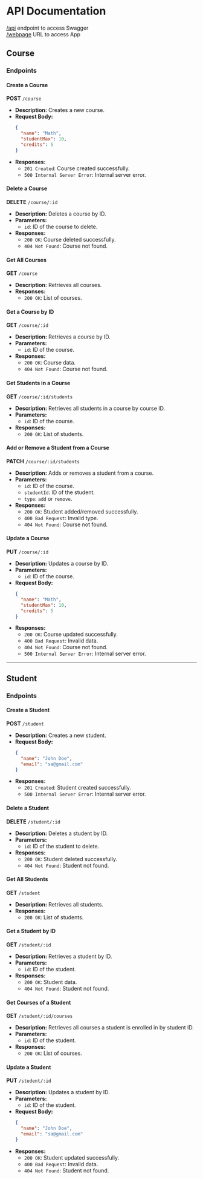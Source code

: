 # API Documentation
[/api](https://student-rizv.onrender.com/api) endpoint to access Swagger
<br>
[/webpage](https://student-front-o2ap.onrender.com/) URL to access App
## Course

### Endpoints

#### Create a Course
**POST** `/course`

- **Description:** Creates a new course.
- **Request Body:**
  ```json
  {
    "name": "Math",
    "studentMax": 10,
    "credits": 5
  }
  ```
- **Responses:**
  - `201 Created`: Course created successfully.
  - `500 Internal Server Error`: Internal server error.

#### Delete a Course
**DELETE** `/course/:id`

- **Description:** Deletes a course by ID.
- **Parameters:**
  - `id`: ID of the course to delete.
- **Responses:**
  - `200 OK`: Course deleted successfully.
  - `404 Not Found`: Course not found.

#### Get All Courses
**GET** `/course`

- **Description:** Retrieves all courses.
- **Responses:**
  - `200 OK`: List of courses.

#### Get a Course by ID
**GET** `/course/:id`

- **Description:** Retrieves a course by ID.
- **Parameters:**
  - `id`: ID of the course.
- **Responses:**
  - `200 OK`: Course data.
  - `404 Not Found`: Course not found.

#### Get Students in a Course
**GET** `/course/:id/students`

- **Description:** Retrieves all students in a course by course ID.
- **Parameters:**
  - `id`: ID of the course.
- **Responses:**
  - `200 OK`: List of students.

#### Add or Remove a Student from a Course
**PATCH** `/course/:id/students`

- **Description:** Adds or removes a student from a course.
- **Parameters:**
  - `id`: ID of the course.
  - `studentId`: ID of the student.
  - `type`: `add` or `remove`.
- **Responses:**
  - `200 OK`: Student added/removed successfully.
  - `400 Bad Request`: Invalid type.
  - `404 Not Found`: Course not found.

#### Update a Course
**PUT** `/course/:id`

- **Description:** Updates a course by ID.
- **Parameters:**
  - `id`: ID of the course.
- **Request Body:**
  ```json
  {
    "name": "Math",
    "studentMax": 10,
    "credits": 5
  }
  ```
- **Responses:**
  - `200 OK`: Course updated successfully.
  - `400 Bad Request`: Invalid data.
  - `404 Not Found`: Course not found.
  - `500 Internal Server Error`: Internal server error.

---

## Student

### Endpoints

#### Create a Student
**POST** `/student`

- **Description:** Creates a new student.
- **Request Body:**
  ```json
  {
    "name": "John Doe",
    "email": "sa@gmail.com"
  }
  ```
- **Responses:**
  - `201 Created`: Student created successfully.
  - `500 Internal Server Error`: Internal server error.

#### Delete a Student
**DELETE** `/student/:id`

- **Description:** Deletes a student by ID.
- **Parameters:**
  - `id`: ID of the student to delete.
- **Responses:**
  - `200 OK`: Student deleted successfully.
  - `404 Not Found`: Student not found.

#### Get All Students
**GET** `/student`

- **Description:** Retrieves all students.
- **Responses:**
  - `200 OK`: List of students.

#### Get a Student by ID
**GET** `/student/:id`

- **Description:** Retrieves a student by ID.
- **Parameters:**
  - `id`: ID of the student.
- **Responses:**
  - `200 OK`: Student data.
  - `404 Not Found`: Student not found.

#### Get Courses of a Student
**GET** `/student/:id/courses`

- **Description:** Retrieves all courses a student is enrolled in by student ID.
- **Parameters:**
  - `id`: ID of the student.
- **Responses:**
  - `200 OK`: List of courses.

#### Update a Student
**PUT** `/student/:id`

- **Description:** Updates a student by ID.
- **Parameters:**
  - `id`: ID of the student.
- **Request Body:**
  ```json
  {
    "name": "John Doe",
    "email": "sa@gmail.com"
  }
  ```
- **Responses:**
  - `200 OK`: Student updated successfully.
  - `400 Bad Request`: Invalid data.
  - `404 Not Found`: Student not found.

